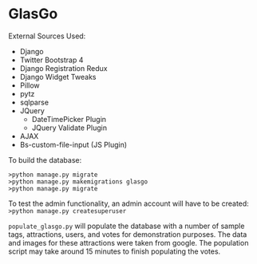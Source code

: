 # GlasGo
External Sources Used:
- Django
- Twitter Bootstrap 4
- Django Registration Redux
- Django Widget Tweaks
- Pillow
- pytz
- sqlparse
- JQuery
  - DateTimePicker Plugin
  - JQuery Validate Plugin
- AJAX
- Bs-custom-file-input (JS Plugin)

To build the database:
```
>python manage.py migrate
>python manage.py makemigrations glasgo
>python manage.py migrate
```

To test the admin functionality, an admin account will have to be created:
`>python manage.py createsuperuser`

`populate_glasgo.py` will populate the database with a number of sample tags, attractions, users, and votes for demonstration purposes.  The data and images for these attractions were taken from google.  The population script may take around 15 minutes to finish populating the votes.
